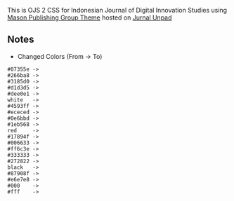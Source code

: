 This is OJS 2 CSS for Indonesian Journal of Digital Innovation Studies using [Mason Publishing Group Theme](https://github.com/gmulibdigital/OJS2-Theme) hosted on [Jurnal Unpad](http://jurnal.unpad.ac.id/digits/index)

## Notes
- Changed Colors (From -> To)
```
#07355e -> 
#266ba8 ->
#3185d0 ->
#d1d3d5 ->
#dee0e1 ->
white   ->
#4593ff ->
#ececed ->
#0e6bbd ->
#1eb568 ->
red     ->
#17894f ->
#006633 ->
#ff6c3e ->
#333333 ->
#272822 ->
black   ->
#87908f ->
#e6e7e8 ->
#000    ->
#fff    ->
```